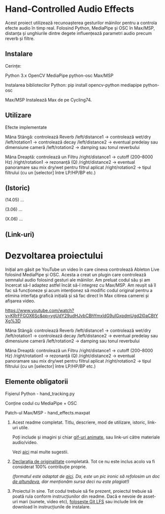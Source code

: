 # Hand-Controlled Audio Effects
Acest proiect utilizează recunoașterea gesturilor mâinilor pentru a controla efecte audio în timp real. Folosind Python, MediaPipe și OSC în Max/MSP, distanța și unghiurile dintre degete influențează parametri audio precum reverb și filtre.

## Instalare
Cerințe:

Python 3.x
OpenCV
MediaPipe
python-osc
Max/MSP

   Instalarea bibliotecilor Python:
pip install opencv-python mediapipe python-osc

   Max/MSP
Instalează Max de pe Cycling74.

## Utilizare
Efecte implementate

Mâna Stângă: controlează Reverb
/left/distance1 → controlează wet/dry
/left/rotation1 → controlează decay
/left/distance2 → eventual predelay sau dimensiune cameră
/left/rotation2 → damping sau tonul reverbului

Mâna Dreaptă: controlează un Filtru
/right/distance1 → cutoff (200–8000 Hz)
/right/rotation1 → rezonanță (Q)
/right/distance2 → eventual panoramare sau mix dry/wet pentru filtrul aplicat
/right/rotation2 → tipul filtrului (cu un [selector] între LP/HP/BP etc.)

## (Istoric)

(14.05) ...

(3.06) ...

(X.06) ...

## (Link-uri)


# Dezvoltarea proiectului

Inițial am găsit pe YouTube un video în care cineva controlează Ableton Live folosind MediaPipe și OSC. Acesta a creat un plugin care controlează semnalul audio folosind gesturi ale mâinilor. Am preluat codul său și am încercat să-l adaptez astfel încât să-l integrez cu Max/MSP. Am reușit să îl fac să funcționeze și acum intenționez să modific codul original pentru a elimina interfața grafică inițială și să fac direct în Max citirea camerei și afișarea video.  

https://www.youtube.com/watch?v=KRrFFGOX6Sc&pp=ygUdY29udHJvbCBhYmxldG9uIGxpdmUgd2l0aCBtYXg%3D

Mâna Stângă: controlează Reverb
/left/distance1 → controlează wet/dry
/left/rotation1 → controlează decay
/left/distance2 → eventual predelay sau dimensiune cameră
/left/rotation2 → damping sau tonul reverbului

Mâna Dreaptă: controlează un Filtru
/right/distance1 → cutoff (200–8000 Hz)
/right/rotation1 → rezonanță (Q)
/right/distance2 → eventual panoramare sau mix dry/wet pentru filtrul aplicat
/right/rotation2 → tipul filtrului (cu un [selector] între LP/HP/BP etc.)

## Elemente obligatorii

Fișierul Python   - hand_tracking.py 

Conține codul cu MediaPipe + OSC

Patch-ul Max/MSP  - hand_effects.maxpat



1. Acest readme completat. Titlu, descriere, mod de utilizare, istoric, link-uri utile.

   Poți include și imagini și chiar [gif-uri animate](https://www.screentogif.com/), sau link-uri către materiale audio/video.
   
   Vezi [aici](https://charlesmartin.com.au/blog/2020/08/09/student-project-repository) mai multe sugestii.

2. [Declarația de originalitate](statement-of-originality.yml) completată. Tot ce nu este inclus acolo va fi considerat 100% contribuție proprie.

    *(formatul este adaptat de [aici](https://gitlab.cecs.anu.edu.au/comp1720/2018/comp1720-2018-major-project/-/blob/master/statement-of-originality.yml). Da, este un pic ironic să refolosim un doc [de altundeva](https://cs.anu.edu.au/courses/comp1720/resources/faq/#how-do-i-fill-out-my-statement-of-originality), dar menționăm sursa deci nu este plagiat!)*

3. Proiectul în sine. Tot codul trebuie să fie prezent, proiectul trebuie să poată rula conform instrucțiunilor din readme. Dacă e nevoie de asset-uri mari (sunete, video etc), [folosește Git LFS](https://git-lfs.github.com/) sau include link de download în instrucțiunile de instalare.

